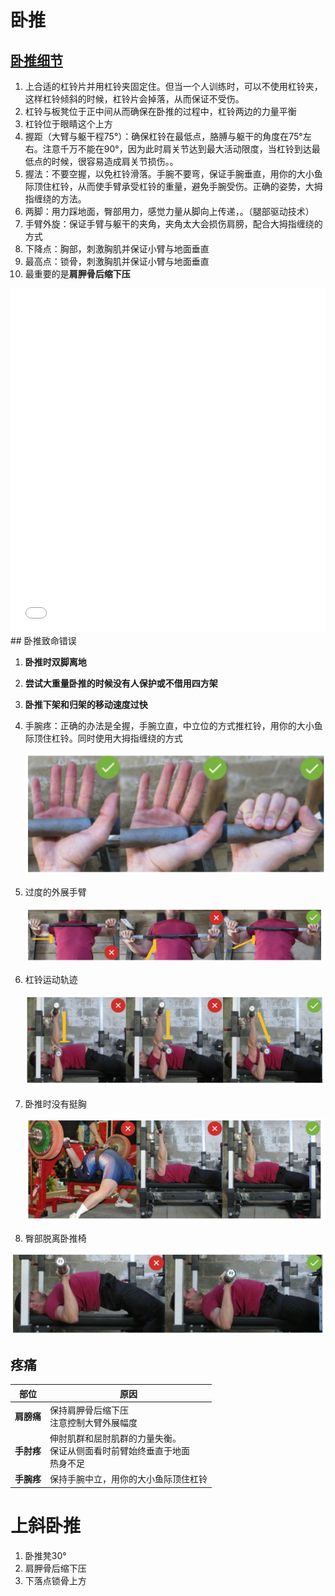 # 卧推

## [卧推细节](https://mp.weixin.qq.com/s?__biz=MzA3MDE5NDQxMQ==&mid=2649921198&idx=1&sn=59eea138954556dcbca1e62c6116edb9&chksm=86c6b32ab1b13a3c85904df933279afaf0afe1c89463021249f1611cdaa4f8fcf3d3d718de45&scene=21#wechat_redirect)

1. 上合适的杠铃片并用杠铃夹固定住。但当一个人训练时，可以不使用杠铃夹，这样杠铃倾斜的时候，杠铃片会掉落，从而保证不受伤。
2. 杠铃与板凳位于正中间从而确保在卧推的过程中，杠铃两边的力量平衡
3. 杠铃位于眼睛这个上方
4. 握距（大臂与躯干程75°）：确保杠铃在最低点，胳膊与躯干的角度在75°左右。注意千万不能在90°，因为此时肩关节达到最大活动限度，当杠铃到达最低点的时候，很容易造成肩关节损伤。。
5. 握法：不要空握，以免杠铃滑落。手腕不要弯，保证手腕垂直，用你的大小鱼际顶住杠铃，从而使手臂承受杠铃的重量，避免手腕受伤。正确的姿势，大拇指缠绕的方法。
6. 两脚：用力踩地面，臀部用力，感觉力量从脚向上传递，。（腿部驱动技术）
7. 手臂外旋：保证手臂与躯干的夹角，夹角太大会损伤肩膀，配合大拇指缠绕的方式
8. 下降点：胸部，刺激胸肌并保证小臂与地面垂直
9. 最高点：锁骨，刺激胸肌并保证小臂与地面垂直
10. 最重要的是**肩胛骨后缩下压**

<iframe width='100%' height='550' src="//player.bilibili.com/player.html?aid=13073525&cid=21459892&page=1" scrolling="no" border="0" frameborder="no" framespacing="0" allowfullscreen="true"> </iframe>
## 卧推致命错误

1. **卧推时双脚离地**

2. **尝试大重量卧推的时候没有人保护或不借用四方架**

3. **卧推下架和归架的移动速度过快**

4. 手腕疼：正确的办法是全握，手腕立直，中立位的方式推杠铃，用你的大小鱼际顶住杠铃。同时使用大拇指缠绕的方式

   ![1566306256762](健身动作/1566306256762.png)

5. 过度的外展手臂

   ![1566306108276](健身动作/1566306108276.png)

6. 杠铃运动轨迹

   ![1566306198017](健身动作/1566306198017.png)

7. 卧推时没有挺胸

   ![1566306386620](健身动作/1566306386620.png)

8. 臀部脱离卧推椅

![1566306445140](健身动作/1566306445140.png)

## 疼痛

| 部位       | 原因                                                         |
| ---------- | ------------------------------------------------------------ |
| **肩膀痛** | 保持肩胛骨后缩下压<br>注意控制大臂外展幅度                   |
| **手肘疼** | 伸肘肌群和屈肘肌群的力量失衡。<br>保证从侧面看时前臂始终垂直于地面<br>热身不足 |
| **手腕疼** | 保持手腕中立，用你的大小鱼际顶住杠铃                         |

# 上斜卧推

1. 卧推凳30°
2. 肩胛骨后缩下压
3. 下落点锁骨上方

